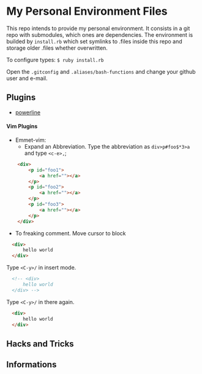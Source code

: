 My Personal Environment Files
====================

This repo intends to provide my personal environment. It consists in a git repo with submodules, which ones are dependencies.
The environment is builded by `install.rb` which set symlinks to .files inside this repo and storage older .files whether overwritten.

To configure types:
`$ ruby install.rb`

Open the `.gitconfig` and `.aliases/bash-functions` and change your github user and e-mail.


Plugins
-------

- [powerline](http://www.tecmint.com/powerline-adds-powerful-statuslines-and-prompts-to-vim-and-bash/)

#### Vim Plugins

- Emmet-vim:
    - Expand an Abbreviation. Type the abbreviation as `div>p#foo$*3>a` and type `<c-e>,`;
```html
    <div>
        <p id="foo1">
            <a href=""></a>
        </p>
        <p id="foo2">
            <a href=""></a>
        </p>
        <p id="foo3">
            <a href=""></a>
        </p>
    </div>
```
- To freaking comment.
  Move cursor to block
```html
  <div>
      hello world
  </div>
```
  Type `<C-y>/` in insert mode.
```html
  <!-- <div>
      hello world
  </div> -->
```
  Type `<C-y>/` in there again.
```html
  <div>
      hello world
  </div>
```

Hacks and Tricks
-------------

Informations
-------------

>
